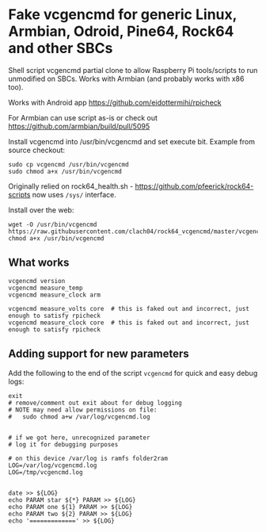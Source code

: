 # Fake vcgencmd for generic Linux, Armbian, Odroid, Pine64, Rock64 and other SBCs

Shell script vcgencmd partial clone to allow Raspberry Pi tools/scripts to run
unmodified on SBCs. Works with Armbian (and probably works with x86 too).

Works with Android app https://github.com/eidottermihi/rpicheck

For Armbian can use script as-is or check out https://github.com/armbian/build/pull/5095

Install vcgencmd into /usr/bin/vcgencmd and set execute bit. Example from
source checkout:

    sudo cp vcgencmd /usr/bin/vcgencmd
    sudo chmod a+x /usr/bin/vcgencmd

Originally relied on rock64_health.sh - https://github.com/pfeerick/rock64-scripts  now uses `/sys/` interface.

Install over the web:

    wget -O /usr/bin/vcgencmd https://raw.githubusercontent.com/clach04/rock64_vcgencmd/master/vcgencmd
    chmod a+x /usr/bin/vcgencmd

## What works

    vcgencmd version
    vcgencmd measure_temp
    vcgencmd measure_clock arm

    vcgencmd measure_volts core  # this is faked out and incorrect, just enough to satisfy rpicheck
    vcgencmd measure_clock core  # this is faked out and incorrect, just enough to satisfy rpicheck
 
## Adding support for new parameters

Add the following to the end of the script `vcgencmd` for quick and easy debug logs:

    exit
    # remove/comment out exit about for debug logging
    # NOTE may need allow permissions on file:
    #	sudo chmod a+w /var/log/vcgencmd.log


    # if we got here, unrecognized parameter
    # log it for debugging purposes

    # on this device /var/log is ramfs folder2ram
    LOG=/var/log/vcgencmd.log
    LOG=/tmp/vcgencmd.log


    date >> ${LOG}
    echo PARAM star ${*} PARAM >> ${LOG}
    echo PARAM one ${1} PARAM >> ${LOG}
    echo PARAM two ${2} PARAM >> ${LOG}
    echo '=============' >> ${LOG}
